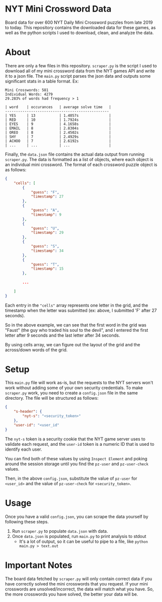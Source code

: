 # NYT Mini Crossword Data

Board data for over 600 NYT Daily Mini Crossword puzzles from late 2019 to today. This repository contains the downloaded data for these games, as well as the python scripts I used to download, clean, and analyze the data.

# About

There are only a few files in this repository. `scraper.py` is the script I used to download all of my mini crossword data from the NYT games API and write it to a json file. The `main.py` script parses the json data and outputs some significant stats in a table format. Ex:

```
Mini Crosswords: 581
Individual Words: 4279
29.283% of words had frequency > 1

| word    | occurances   | average solve time   |
------------------------------------------------
| YES     | 13           | 1.4057s              |
| RED     | 10           | 1.7924s              |
| EYES    | 9            | 4.1658s              |
| EMAIL   | 8            | 2.8304s              |
| OREO    | 8            | 2.4502s              |
| SHY     | 7            | 2.4929s              |
| ACHOO   | 7            | 2.6192s              |
| ...     | ...          | ...                  |
```


Finally, the `data.json` file contains the actual data output from running `scraper.py`. The data is formatted as a list of objects, where each object is an individual mini crossword. The format of each crossword puzzle object is as follows: 

```json
{
    "cells": [
        {
            "guess": "F",
            "timestamp": 27
        },
        {
            "guess": "A",
            "timestamp": 9
        },
        {
            "guess": "U",
            "timestamp": 29
        },
        {
            "guess": "S",
            "timestamp": 34
        },
        {
            "guess": "T",
            "timestamp": 15
        },
        
        ...
        
    ]
}
```

Each entry in the `"cells"` array represents one letter in the grid, and the timestamp when the letter was submitted (ex: above, I submitted 'F' after 27 seconds). 

So in the above example, we can see that the first word in the grid was "Faust" (the guy who traded his soul to the devil", and I entered the first letter after 9 seconds and the last letter after 34 seconds. 

By using cells array, we can figure out the layout of the grid and the across/down words of the grid.

# Setup

This `main.py` file will work as-is, but the requests to the NYT servers won't work without adding some of your own security credentials. To make `scraper.py` work, you need to create a `config.json` file in the same directory. The file will be structured as follows:

```json
{
    "s-header": {
        "nyt-s": "<security_token>"
    },
    "user-id": "<user_id" 
}
```

The `nyt-s` token is a security cookie that the NYT game server uses to validate each request, and the `user-id` token is a numeric ID that is used to identify each user. 

You can find both of these values by using `Inspect Element` and poking around the session storage until you find the `pz-user` and `pz-user-check` values. 

Then, in the above `config.json`, substitute the value of `pz-user` for `<user_id>` and the value of `pz-user-check` for `<security_token>`.

# Usage

Once you have a valid `config.json`, you can scrape the data yourself by following these steps. 

1. Run `scraper.py` to populate `data.json` with data. 
2. Once `data.json` is populated, run `main.py` to print analysis to stdout
    - It's a lot of output, so it can be useful to pipe to a file, like `python main.py > text.out`

# Important Notes

The board data fetched by `scraper.py` will only contain correct data if you have correctly solved the mini crosswords that you request. If your mini crosswords are unsolved/incorrect, the data will match what you have. So, the more crosswords you have solved, the better your data will be. 
